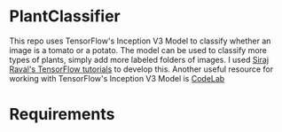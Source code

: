 # PlantClassifier
This repo uses TensorFlow's Inception V3 Model to classify whether an image is a tomato or a potato. 
The model can be used to classify more types of plants, simply add more labeled folders of images. 
I used [Siraj Raval's TensorFlow tutorials](https://www.youtube.com/watch?v=QfNvhPx5Px8) to develop this. 
Another useful resource for working with TensorFlow's Inception V3 Model is [CodeLab](https://codelabs.developers.google.com/codelabs/tensorflow-for-poets/?utm_campaign=chrome_series_machinelearning_063016&utm_source=gdev&utm_medium=yt-desc#0)

# Requirements
